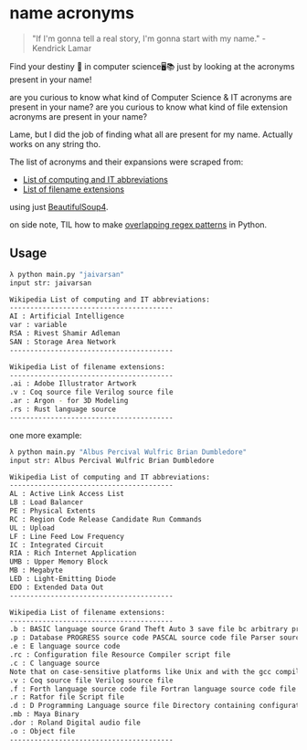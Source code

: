 # name acronyms

> "If I'm gonna tell a real story, I'm gonna start with my name." - Kendrick Lamar

Find your destiny 🔮 in computer science🖥️📚 just by looking at the acronyms present in your name!

are you curious to know what kind of Computer Science & IT acronyms are present in your name? are you curious to know what kind of file extension acronyms are present in your name?

Lame, but I did the job of finding what all are present for my name. Actually works on any string tho.

The list of acronyms and their expansions were scraped from:
* [List of computing and IT abbreviations](https://en.wikipedia.org/wiki/List_of_computing_and_IT_abbreviations)
* [List of filename extensions](https://en.wikipedia.org/wiki/List_of_filename_extensions)

using just [BeautifulSoup4](https://www.crummy.com/software/BeautifulSoup/bs4/doc/). 

on side note, TIL how to make [overlapping regex patterns](https://stackoverflow.com/questions/11430863/how-to-find-overlapping-matches-with-a-regexp/) in Python.


## Usage


```sh
λ python main.py "jaivarsan"
input str: jaivarsan

Wikipedia List of computing and IT abbreviations: 
----------------------------------------
AI : Artificial Intelligence
var : variable
RSA : Rivest Shamir Adleman
SAN : Storage Area Network
----------------------------------------

Wikipedia List of filename extensions: 
----------------------------------------
.ai : Adobe Illustrator Artwork
.v : Coq source file Verilog source file
.ar : Argon - for 3D Modeling
.rs : Rust language source
----------------------------------------
```

one more example:

```sh
λ python main.py "Albus Percival Wulfric Brian Dumbledore"
input str: Albus Percival Wulfric Brian Dumbledore

Wikipedia List of computing and IT abbreviations: 
----------------------------------------
AL : Active Link Access List
LB : Load Balancer
PE : Physical Extents
RC : Region Code Release Candidate Run Commands
UL : Upload
LF : Line Feed Low Frequency
IC : Integrated Circuit
RIA : Rich Internet Application
UMB : Upper Memory Block
MB : Megabyte
LED : Light-Emitting Diode
EDO : Extended Data Out
----------------------------------------

Wikipedia List of filename extensions: 
----------------------------------------
.b : BASIC language source Grand Theft Auto 3 save file bc arbitrary precision calculator language file
.p : Database PROGRESS source code PASCAL source code file Parser source code file
.e : E language source code
.rc : Configuration file Resource Compiler script file
.c : C language source
Note that on case-sensitive platforms like Unix and with the gcc compiler the uppercase .C extension indicates a C++ source file. Unix file archive
.v : Coq source file Verilog source file
.f : Forth language source code file Fortran language source code file (in fixed form)
.r : Ratfor file Script file
.d : D Programming Language source file Directory containing configuration files (informal standard)
.mb : Maya Binary
.dor : Roland Digital audio file
.o : Object file
----------------------------------------
```

